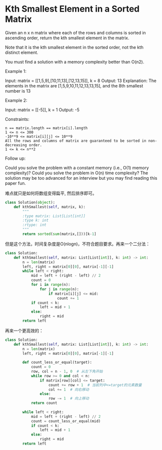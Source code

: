 # Kth Smallest Element in a Sorted Matrix

Given an n x n matrix where each of the rows and columns is sorted in ascending order, return the kth smallest element in the matrix.

Note that it is the kth smallest element in the sorted order, not the kth distinct element.

You must find a solution with a memory complexity better than O(n2).

Example 1:

Input: matrix = [[1,5,9],[10,11,13],[12,13,15]], k = 8
Output: 13
Explanation: The elements in the matrix are [1,5,9,10,11,12,13,13,15], and the 8th smallest number is 13

Example 2:

Input: matrix = [[-5]], k = 1
Output: -5

Constraints:

```text
n == matrix.length == matrix[i].length
1 <= n <= 300
-10**9 <= matrix[i][j] <= 10**9
All the rows and columns of matrix are guaranteed to be sorted in non-decreasing order.
1 <= k <= n**2
```

Follow up:

Could you solve the problem with a constant memory (i.e., O(1) memory complexity)?
Could you solve the problem in O(n) time complexity? The solution may be too advanced for an interview but you may find reading this paper fun.

难点就只是如何将数组变得扁平, 然后排序即可。

```python
class Solution(object):
    def kthSmallest(self, matrix, k):
        """
        :type matrix: List[List[int]]
        :type k: int
        :rtype: int
        """
        return sorted(sum(matrix,[]))[k-1]
```

但是这个方法，时间复杂度是O(nlogn)，不符合题目要求。再来一个二分法：

```python
class Solution:
    def kthSmallest(self, matrix: List[List[int]], k: int) -> int:
        n = len(matrix)
        left, right = matrix[0][0], matrix[-1][-1]
        while left < right:
            mid = left + (right - left) // 2
            count = 0
            for i in range(n):
                for j in range(n):
                    if matrix[i][j] <= mid:
                        count += 1
            if count < k:
                left = mid + 1
            else:
                right = mid
        return left
```

再来一个更高效的：

```python
class Solution:
    def kthSmallest(self, matrix: List[List[int]], k: int) -> int:
        n = len(matrix)
        left, right = matrix[0][0], matrix[-1][-1]
        
        def count_less_or_equal(target):
            count = 0
            row, col = n - 1, 0  # 从左下角开始
            while row >= 0 and col < n:
                if matrix[row][col] <= target:
                    count += row + 1  # 当前列中<=target的元素数量
                    col += 1  # 向右移动
                else:
                    row -= 1  # 向上移动
            return count
        
        while left < right:
            mid = left + (right - left) // 2
            count = count_less_or_equal(mid)
            if count < k:
                left = mid + 1
            else:
                right = mid
        return left
```
